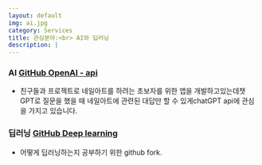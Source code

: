 ```yaml
---
layout: default
img: ai.jpg
category: Services
title: 관심분야:<br> AI와 딥러닝
description: |
---
```

### AI [GitHub OpenAI - api](https://github.com/wooasnow/openai-cookbook)
- 친구들과 프로젝트로 네일아트를 하려는 초보자를 위한 앱을 개발하고있는데챗GPT로 질문을 했을 때 네일아트에 관련된 대답만 할 수 있게chatGPT api에 관심을 가지고 있습니다.

### 딥러닝 [GitHub Deep learning](https://github.com/wooasnow/data-science-ipython-notebooks)

- 어떻게 딥러닝하는지 공부하기 위한 github fork.

